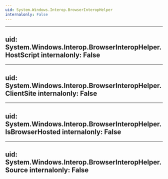 ```yaml
---
uid: System.Windows.Interop.BrowserInteropHelper
internalonly: False
---
```


---
uid: System.Windows.Interop.BrowserInteropHelper.HostScript
internalonly: False
---

---
uid: System.Windows.Interop.BrowserInteropHelper.ClientSite
internalonly: False
---

---
uid: System.Windows.Interop.BrowserInteropHelper.IsBrowserHosted
internalonly: False
---

---
uid: System.Windows.Interop.BrowserInteropHelper.Source
internalonly: False
---

